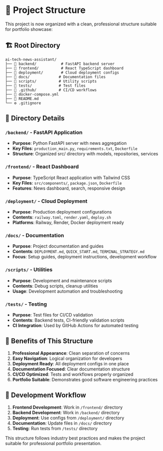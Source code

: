# 📁 Project Structure

This project is now organized with a clean, professional structure suitable for portfolio showcase:

## 🏗️ Root Directory
```
ai-tech-news-assistant/
├── 📂 backend/           # FastAPI backend server
├── 📂 frontend/          # React TypeScript dashboard  
├── 📂 deployment/        # Cloud deployment configs
├── 📂 docs/             # Documentation files
├── 📂 scripts/          # Utility scripts
├── 📂 tests/            # Test files
├── 📂 .github/          # CI/CD workflows
├── 🐳 docker-compose.yml
├── 📖 README.md
└── ⚙️ .gitignore
```

## 📂 Directory Details

### `/backend/` - FastAPI Application
- **Purpose**: Python FastAPI server with news aggregation
- **Key Files**: `production_main.py`, `requirements.txt`, `Dockerfile`
- **Structure**: Organized src/ directory with models, repositories, services

### `/frontend/` - React Dashboard  
- **Purpose**: TypeScript React application with Tailwind CSS
- **Key Files**: `src/components/`, `package.json`, `Dockerfile`
- **Features**: News dashboard, search, responsive design

### `/deployment/` - Cloud Deployment
- **Purpose**: Production deployment configurations
- **Contents**: `railway.toml`, `render.yaml`, `deploy.sh`
- **Platforms**: Railway, Render, Docker deployment ready

### `/docs/` - Documentation
- **Purpose**: Project documentation and guides
- **Contents**: `DEPLOYMENT.md`, `QUICK_START.md`, `TERMINAL_STRATEGY.md`
- **Focus**: Setup guides, deployment instructions, development workflow

### `/scripts/` - Utilities
- **Purpose**: Development and maintenance scripts
- **Contents**: Debug scripts, cleanup utilities
- **Usage**: Development automation and troubleshooting

### `/tests/` - Testing
- **Purpose**: Test files for CI/CD validation
- **Contents**: Backend tests, CI-friendly validation scripts
- **CI Integration**: Used by GitHub Actions for automated testing

## 🚀 Benefits of This Structure

1. **Professional Appearance**: Clean separation of concerns
2. **Easy Navigation**: Logical organization for developers
3. **Deployment Ready**: All deployment configs in one place
4. **Documentation Focused**: Clear documentation structure
5. **CI/CD Optimized**: Tests and workflows properly organized
6. **Portfolio Suitable**: Demonstrates good software engineering practices

## 🔧 Development Workflow

1. **Frontend Development**: Work in `/frontend/` directory
2. **Backend Development**: Work in `/backend/` directory  
3. **Deployment**: Use configs from `/deployment/` directory
4. **Documentation**: Update files in `/docs/` directory
5. **Testing**: Run tests from `/tests/` directory

This structure follows industry best practices and makes the project suitable for professional portfolio presentation.
